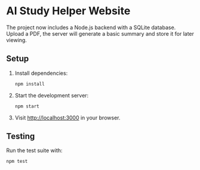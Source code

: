# AI Study Helper Website

The project now includes a Node.js backend with a SQLite database. Upload a PDF, the server will generate a basic summary and store it for later viewing.

## Setup

1. Install dependencies:
   ```bash
   npm install
   ```
2. Start the development server:
   ```bash
   npm start
   ```
3. Visit [http://localhost:3000](http://localhost:3000) in your browser.

## Testing

Run the test suite with:
```bash
npm test
```
